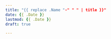 ```yaml
---
title: "{{ replace .Name "-" " " | title }}"
date: {{ .Date }}
lastmod: {{ .Date }}
draft: true

---
```



